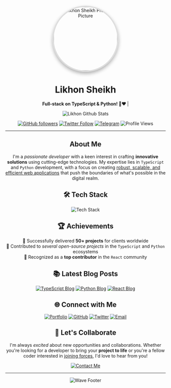 <div align="center">
  <img src="https://github.com/likhositories/.github/blob/main/profile/Untitled%20design.png" alt="Likhon Sheikh Profile Picture" width="200" height="200" style="border-radius: 50%; border: 4px solid #ddd; box-shadow: 0 6px 12px rgba(0, 0, 0, 0.3);">

  <h1>Likhon Sheikh</h1>
  <p>
    <strong>Full-stack on TypeScript & Python! 🚀❤️ </strong> |  
  </p>

<p align="center">
  <img src="https://github-stats-alpha.vercel.app/api/?username=likhon-xyz" alt="Likhon Github Stats">
</p>

  <p>
    <a href="https://github.com/likhositories"><img src="https://img.shields.io/github/followers/likhositories?style=for-the-badge&logo=github" alt="GitHub followers"></a>
    <a href="https://twitter.com/likhondotxyz"><img src="https://img.shields.io/twitter/follow/likhondotxyz?style=for-the-badge&logo=x" alt="Twitter Follow"></a>
    <a href="https://t.me/likhondotxyz"><img src="https://img.shields.io/badge/Telegram-2CA5E0?style=for-the-badge&logo=telegram" alt="Telegram"></a>
    <img src="https://komarev.com/ghpvc/?username=likhositories&color=blueviolet&style=for-the-badge" alt="Profile Views">
  </p>

  <hr>

  <h2>About Me</h2>
  <p>
    I'm a <em>passionate developer</em> with a keen interest in crafting <strong>innovative solutions</strong> using cutting-edge technologies. My expertise lies in <code>TypeScript</code> and <code>Python</code> development, with a focus on creating <u>robust, scalable, and efficient web applications</u> that push the boundaries of what's possible in the digital realm.
  </p>

  <h2>🛠️ Tech Stack</h2>
  <p>
    <img src="https://skillicons.dev/icons?i=ts,py,js,react,nodejs,express,mongodb,postgres&theme=dark" alt="Tech Stack">
  </p>

  <h2>🏆 Achievements</h2>
  <ul style="list-style-type: none; padding: 0;">
    <li>🌟 Successfully delivered <strong>50+ projects</strong> for clients worldwide</li>
    <li>🚀 Contributed to <em>several open-source projects</em> in the <code>TypeScript</code> and <code>Python</code> ecosystems</li>
    <li>🏅 Recognized as a <strong>top contributor</strong> in the <code>React</code> community</li>
  </ul>

  <h2>📚 Latest Blog Posts</h2>
  <p>
    <a href="https://likhonsheikh.com/blog/mastering-typescript"><img src="https://img.shields.io/badge/Mastering%20TypeScript-Advanced%20Tips%20and%20Tricks-blue?style=for-the-badge&logo=typescript" alt="TypeScript Blog"></a>
    <a href="https://likhonsheikh.com/blog/scalable-python-apps"><img src="https://img.shields.io/badge/Building%20Scalable%20Python%20Applications-Best%20Practices-green?style=for-the-badge&logo=python" alt="Python Blog"></a>
    <a href="https://likhonsheikh.com/blog/react-performance"><img src="https://img.shields.io/badge/React%20Performance-Optimization%20Techniques-cyan?style=for-the-badge&logo=react" alt="React Blog"></a>
  </p>

  <h2>🌐 Connect with Me</h2>
  <p>
    <a href="https://likhonsheikh.com"><img src="https://img.shields.io/badge/Portfolio-likhonsheikh.com-blue?style=for-the-badge&logo=google-chrome" alt="Portfolio"></a>
    <a href="https://github.com/likhositories"><img src="https://img.shields.io/badge/GitHub-likhositories-blue?style=for-the-badge&logo=github" alt="GitHub"></a>
    <a href="https://twitter.com/likhondotxyz"><img src="https://img.shields.io/badge/Twitter-likhondotxyz-blue?style=for-the-badge&logo=x" alt="Twitter"></a>
    <a href="mailto:me@likhonsheikh.com"><img src="https://img.shields.io/badge/Email-me%40likhonsheikh.com-blue?style=for-the-badge&logo=gmail" alt="Email"></a>
  </p>

  <h2>🚀 Let's Collaborate</h2>
  <p>
    I'm always <em>excited</em> about new opportunities and collaborations. Whether you're looking for a developer to bring your <strong>project to life</strong> or you're a fellow coder interested in <u>joining forces</u>, I'd love to hear from you!
  </p>
  <p>
    <a href="https://likhonsheikh.com/contact"><img src="https://img.shields.io/badge/Contact%20Me-Let's%20Build%20Something%20Awesome-brightgreen?style=for-the-badge" alt="Contact Me"></a>
  </p>

  <hr>

  <img src="https://capsule-render.vercel.app/api?type=waving&color=gradient&height=60&section=footer" alt="Wave Footer">
</div>
